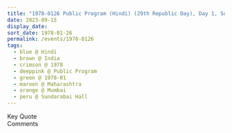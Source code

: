```yaml
---
title: "1978-0126 Public Program (Hindi) (29th Republic Day), Day 1, Sundarabai Hall, M. Karve Road, Churchgate, Mumbai, Maharashtra, India"
date: 2023-09-15
display_date: 
sort_date: 1978-01-26
permalink: /events/1978-0126
tags:
  - blue @ Hindi
  - brown @ India
  - crimson @ 1978
  - deeppink @ Public Program
  - green @ 1978-01
  - maroon @ Maharashtra
  - orange @ Mumbai
  - peru @ Sundarabai Hall
---
```


<wave-list>
  <list-title color="green" width="75">Key Quote</list-title>
  <list-item color="BlanchedAlmond"  width="200"></list-item>
  <list-item color="Lavender"></list-item>
  <list-item color="BlanchedAlmond"></list-item>
</wave-list>

<br>

<wave-list>
  <list-title color="green" width="75">Comments</list-title>
  <list-item color="BlanchedAlmond"  width="200"></list-item>
  <list-item color="Lavender"></list-item>
  <list-item color="BlanchedAlmond"></list-item>
</wave-list>